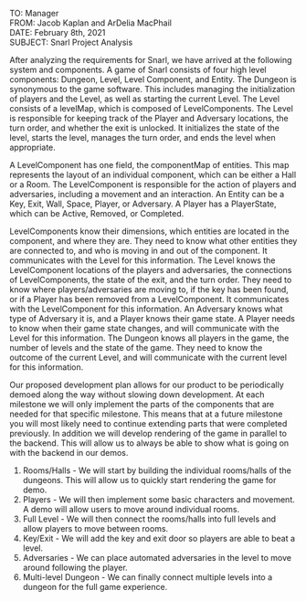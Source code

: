TO: Manager  
FROM: Jacob Kaplan and ArDelia MacPhail  
DATE: February 8th, 2021  
SUBJECT: Snarl Project Analysis  

After analyzing the requirements for Snarl, we have arrived at the following system and components. A game of Snarl consists of four high level components: Dungeon, Level, Level Component, and Entity. The Dungeon is synonymous to the game software. This includes managing the initialization of players and the Level, as well as starting the current Level. The Level consists of a levelMap, which is composed of LevelComponents. The Level is responsible for keeping track of the Player and Adversary locations, the turn order, and whether the exit is unlocked. It initializes the state of the level, starts the level, manages the turn order, and ends the level when appropriate. 

A LevelComponent has one field, the componentMap of entities. This map represents the layout of an individual component, which can be either a Hall or a Room. The LevelComponent is responsible for the action of players and adversaries, including a movement and an interaction. An Entity can be a Key, Exit, Wall, Space, Player, or Adversary. A Player has a PlayerState, which can be Active, Removed, or Completed. 

LevelComponents know their dimensions, which entities are located in the component, and where they are. They need to know what other entities they are connected to, and who is moving in and out of the component. It communicates with the Level for this information. The Level knows the LevelComponent locations of the players and adversaries, the connections of LevelComponents, the state of the exit, and the turn order. They need to know where players/adversaries are moving to, if the key has been found, or if a Player has been removed from a LevelComponent. It communicates with the LevelComponent for this information. An Adversary knows what type of Adversary it is, and a Player knows their game state. A Player needs to know when their game state changes, and will communicate with the Level for this information. The Dungeon knows all players in the game, the number of levels and the state of the game. They need to know the outcome of the current Level, and will communicate with the current level for this information. 

Our proposed development plan allows for our product to be periodically demoed along the way without slowing down development. At each milestone we will only implement the parts of the components that are needed for that specific milestone. This means that at a future milestone you will most likely need to continue extending parts that were completed previously. In addition we will develop rendering of the game in parallel to the backend. This will allow us to always be able to show what is going on with the backend in our demos.

1. Rooms/Halls - We will start by building the individual rooms/halls of the dungeons. This will allow us to quickly start rendering the game for demo.
2. Players - We will then implement some basic characters and movement. A demo will allow users to move around individual rooms.
3. Full Level - We will then connect the rooms/halls into full levels and allow players to move between rooms.
4. Key/Exit - We will add the key and exit door so players are able to beat a level.
5. Adversaries - We can place automated adversaries in the level to move around following the player.
6. Multi-level Dungeon -  We can finally connect multiple levels into a dungeon for the full game experience.
